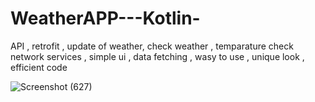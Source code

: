 # WeatherAPP---Kotlin-
 API , retrofit  , update of weather, check weather , temparature check
 network services , simple ui , data fetching , wasy to use , unique look , efficient code



![Screenshot (627)](https://user-images.githubusercontent.com/56763840/104601643-799cb000-56a0-11eb-892f-e859a0c52999.png)
